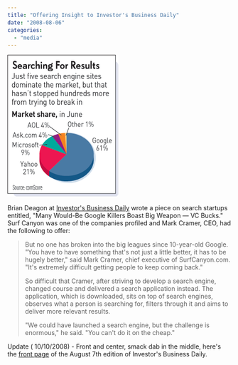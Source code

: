 ```yaml
---
title: "Offering Insight to Investor's Business Daily"
date: "2008-08-06"
categories: 
  - "media"
---
```


![comScore Market Share](/assets/images/rank-dynamics/comscore-market-share.gif "comScore Market Share")

Brian Deagon at [Investor's Business Daily](http://www.contentagenda.com/articleXml/LN833584377.html?industryid=45197) wrote a piece on search startups entitled, "Many Would-Be Google Killers Boast Big Weapon — VC Bucks." Surf Canyon was one of the companies profiled and Mark Cramer, CEO, had the following to offer:

> But no one has broken into the big leagues since 10-year-old Google. "You have to have something that's not just a little better, it has to be hugely better," said Mark Cramer, chief executive of SurfCanyon.com. "It's extremely difficult getting people to keep coming back."
> 
> So difficult that Cramer, after striving to develop a search engine, changed course and delivered a search application instead. The application, which is downloaded, sits on top of search engines, observes what a person is searching for, filters through it and aims to deliver more relevant results.
> 
> "We could have launched a search engine, but the challenge is enormous," he said. "You can't do it on the cheap."

Update ( 10/10/2008) - Front and center, smack dab in the middle, here's the [front page](http://blog.surfcanyon.com/wp-content/uploads/2008/10/ibd-2008-08-07-front-page.jpg "front page") of the August 7th edition of Investor's Business Daily.
